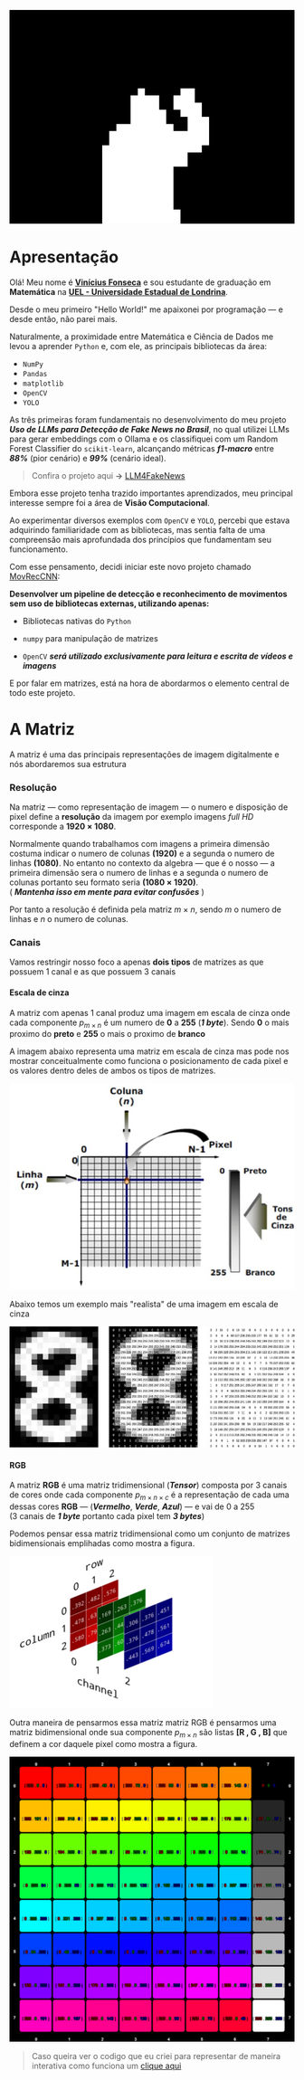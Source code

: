 
![wave](media/image/wave.gif)

# **Apresentação**
Olá! Meu nome é **[Vinícius Fonseca](https://www.linkedin.com/in/vinicius-silva-fonseca/)** e sou estudante de graduação em **Matemática** na **[UEL - Universidade Estadual de Londrina](https://portal.uel.br/conheca-a-uel/)**.  

Desde o meu primeiro "Hello World!" me apaixonei por programação — e desde então, não parei mais.  

Naturalmente, a proximidade entre Matemática e Ciência de Dados me levou a aprender ``Python`` e, com ele, as principais bibliotecas da área:

  - `NumPy`
  - `Pandas`
  - `matplotlib`
  - `OpenCV`
  - `YOLO`

As três primeiras foram fundamentais no desenvolvimento do meu projeto ***Uso de LLMs para Detecção de Fake News no Brasil***, no qual utilizei LLMs para gerar embeddings com o Ollama e os classifiquei com um Random Forest Classifier do `scikit-learn`, alcançando métricas ***f1-macro*** entre ***88%*** (pior cenário) e ***99%*** (cenário ideal).

>Confira o projeto aqui **→** [LLM4FakeNews](https://github.com/Viniks07/LLM4FakeNews)   

Embora esse projeto tenha trazido importantes aprendizados, meu principal interesse sempre foi a área de **Visão Computacional**.  

Ao experimentar diversos exemplos com `OpenCV` e `YOLO`, percebi que estava adquirindo familiaridade com as bibliotecas, mas sentia falta de uma compreensão mais aprofundada dos princípios que fundamentam seu funcionamento.

Com esse pensamento, decidi iniciar este novo projeto chamado [MovRecCNN](https://github.com/Viniks07/MovRecCNN):
  
 **Desenvolver um pipeline de detecção e reconhecimento de movimentos sem uso de bibliotecas externas, utilizando apenas:**

- Bibliotecas nativas do ``Python``

- ``numpy`` para manipulação de matrizes

- ``OpenCV`` ***será utilizado exclusivamente para leitura e escrita de vídeos e imagens***

E por falar em matrizes, está na hora de abordarmos o elemento central de todo este projeto.

# **A Matriz**

A matriz é uma das principais representações de imagem digitalmente e nós abordaremos sua estrutura

### **Resolução**

Na matriz — como representação de imagem — o numero e disposição de pixel define a **resolução** da imagem por exemplo imagens *full HD* corresponde a $\mathbf{1920\times1080}$.  

Normalmente quando trabalhamos com imagens a primeira dimensão costuma indicar o numero de colunas $\mathbf{(1920)}$ e a segunda o numero de linhas $\mathbf{(1080)}$. No entanto no contexto da algebra — que é o nosso —  a primeira dimensão sera o numero de linhas e a segunda o numero de colunas portanto seu formato seria $\mathbf{(1080\times1920)}$.   
( ***Mantenha isso em mente para evitar confusões*** )

Por tanto a resolução é definida pela matriz ${m \times n}$, sendo ${m}$ o numero de linhas e ${n}$ o numero de colunas.


### **Canais**

Vamos restringir nosso foco a apenas **dois tipos** de matrizes as que possuem 1 canal e as que possuem 3 canais

#### **Escala de cinza**
A matriz com apenas 1 canal produz uma imagem em escala de cinza onde cada componente $p_{m \times n}$ é um numero de **0** a **255** (***1 byte***).
Sendo **0** o mais proximo do **preto** e **255** o mais o proximo de **branco**  

A imagem abaixo representa uma matriz em escala de cinza mas pode nos mostrar conceitualmente como funciona o posicionamento de cada pixel e os valores dentro deles de ambos os tipos de matrizes.

![Representação Matriz](media/image/matrix_representation.png)  

Abaixo temos um exemplo mais "realista" de uma imagem em escala de cinza 

![Matriz RGB](media/image/gray_matrix.png)

#### **RGB**
A matriz **RGB** é uma matriz tridimensional (***Tensor***) composta por 3 canais de cores onde cada componente $p_{m \times n \times c}$ é a representação de cada uma dessas cores **RGB** — (***Vermelho***, ***Verde***, ***Azul***) — e vai de 0 a 255  
(3 canais de ***1 byte*** portanto cada pixel tem ***3 bytes***) 

Podemos pensar essa matriz tridimensional como um conjunto de matrizes bidimensionais emplihadas como mostra a figura.

 ![Matrizes Empilhadas](media\image\rgb_matrix.png) 

 Outra maneira de pensarmos essa matriz matriz RGB é pensarmos uma matriz bidimensional onde sua componente $p_{m \times n}$ são listas **[R , G , B]** que definem a cor daquele pixel como mostra a figura.

 ![Escala RGB](media\image\rgb_scale.png)

>Caso queira ver o codigo que eu criei para representar de maneira interativa como funciona um  [clique aqui](https://viniks07.github.io/MovRecCNN/media/html/simulador_de_pixel.html)